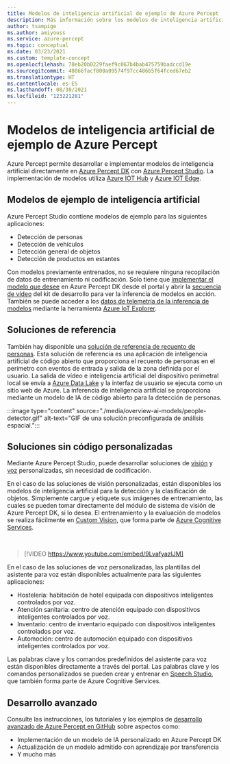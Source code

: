 ```yaml
---
title: Modelos de inteligencia artificial de ejemplo de Azure Percept
description: Más información sobre los modelos de inteligencia artificial disponibles para la creación de prototipos y la implementación
author: tsampige
ms.author: amiyouss
ms.service: azure-percept
ms.topic: conceptual
ms.date: 03/23/2021
ms.custom: template-concept
ms.openlocfilehash: 78eb20b0229faef9c067b4bab475759badccd19e
ms.sourcegitcommit: 40866facf800a09574f97cc486b5f64fced67eb2
ms.translationtype: HT
ms.contentlocale: es-ES
ms.lasthandoff: 08/30/2021
ms.locfileid: "123221281"
---
```

# <a name="azure-percept-sample-ai-models"></a>Modelos de inteligencia artificial de ejemplo de Azure Percept

Azure Percept permite desarrollar e implementar modelos de inteligencia artificial directamente en [Azure Percept DK](./overview-azure-percept-dk.md) con [Azure Percept Studio](https://go.microsoft.com/fwlink/?linkid=2135819). La implementación de modelos utiliza [Azure IOT Hub](https://azure.microsoft.com/services/iot-hub/) y [Azure IOT Edge](https://azure.microsoft.com/services/iot-edge/#iotedge-overview).

## <a name="sample-ai-models"></a>Modelos de ejemplo de inteligencia artificial

Azure Percept Studio contiene modelos de ejemplo para las siguientes aplicaciones:

- Detección de personas
- Detección de vehículos
- Detección general de objetos
- Detección de productos en estantes

Con modelos previamente entrenados, no se requiere ninguna recopilación de datos de entrenamiento ni codificación. Solo tiene que [implementar el modelo que desee](./how-to-deploy-model.md) en Azure Percept DK desde el portal y abrir la [secuencia de vídeo](./how-to-view-video-stream.md) del kit de desarrollo para ver la inferencia de modelos en acción. También se puede acceder a los [datos de telemetría de la inferencia de modelos](./how-to-view-telemetry.md) mediante la herramienta [Azure IoT Explorer](https://github.com/Azure/azure-iot-explorer/releases).

## <a name="reference-solutions"></a>Soluciones de referencia

También hay disponible una [solución de referencia de recuento de personas](https://github.com/microsoft/Azure-Percept-Reference-Solutions/tree/main/people-detection-app). Esta solución de referencia es una aplicación de inteligencia artificial de código abierto que proporciona el recuento de personas en el perímetro con eventos de entrada y salida de la zona definida por el usuario. La salida de vídeo e inteligencia artificial del dispositivo perimetral local se envía a [Azure Data Lake](https://azure.microsoft.com/solutions/data-lake/) y la interfaz de usuario se ejecuta como un sitio web de Azure. La inferencia de inteligencia artificial se proporciona mediante un modelo de IA de código abierto para la detección de personas.

:::image type="content" source="./media/overview-ai-models/people-detector.gif" alt-text="GIF de una solución preconfigurada de análisis espacial.":::

## <a name="custom-no-code-solutions"></a>Soluciones sin código personalizadas

Mediante Azure Percept Studio, puede desarrollar soluciones de [visión](./tutorial-nocode-vision.md) y [voz](./tutorial-no-code-speech.md) personalizadas, sin necesidad de codificación.

En el caso de las soluciones de visión personalizadas, están disponibles los modelos de inteligencia artificial para la detección y la clasificación de objetos. Simplemente cargue y etiquete sus imágenes de entrenamiento, las cuales se pueden tomar directamente del módulo de sistema de visión de Azure Percept DK, si lo desea. El entrenamiento y la evaluación de modelos se realiza fácilmente en [Custom Vision](https://www.customvision.ai/), que forma parte de [Azure Cognitive Services](https://azure.microsoft.com/services/cognitive-services/#overview).

</br>

> [!VIDEO https://www.youtube.com/embed/9LvafyazlJM]

En el caso de las soluciones de voz personalizadas, las plantillas del asistente para voz están disponibles actualmente para las siguientes aplicaciones:

- Hostelería: habitación de hotel equipada con dispositivos inteligentes controlados por voz.
- Atención sanitaria: centro de atención equipado con dispositivos inteligentes controlados por voz.
- Inventario: centro de inventario equipado con dispositivos inteligentes controlados por voz.
- Automoción: centro de automoción equipado con dispositivos inteligentes controlados por voz.

Las palabras clave y los comandos predefinidos del asistente para voz están disponibles directamente a través del portal. Las palabras clave y los comandos personalizados se pueden crear y entrenar en [Speech Studio](https://speech.microsoft.com/), que también forma parte de Azure Cognitive Services.

## <a name="advanced-development"></a>Desarrollo avanzado

Consulte las instrucciones, los tutoriales y los ejemplos de [desarrollo avanzado de Azure Percept en GitHub](https://github.com/microsoft/azure-percept-advanced-development) sobre aspectos como:

- Implementación de un modelo de IA personalizado en Azure Percept DK
- Actualización de un modelo admitido con aprendizaje por transferencia
- Y mucho más
